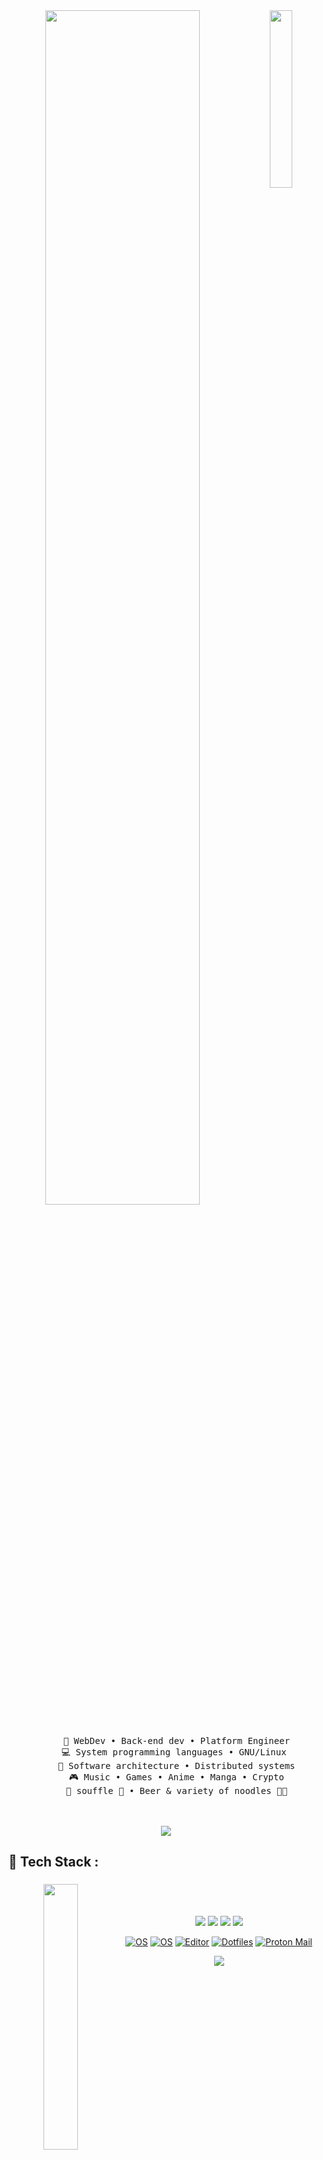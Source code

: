 <div align="center">
<img src=https://i.ibb.co.com/HT5cPRBJ/Beatrix-Rising.png width="27%" align="right" />
<img src="https://readme-typing-svg.demolab.com?font=Inconsolata&weight=500&size=50&duration=4000&pause=300&color=4E6CF7&center=true&vCenter=true&multiline=true&repeat=false&random=false&width=1300&height=140&lines=Hello+hello;I'm+Ibnu%2C+a+WEB3+enjoyer+%E2%9C%A9" width="70%" />
<br><br>
<pre>
    💼 WebDev • Back-end dev • Platform Engineer
    💻 System programming languages • GNU/Linux 
    📖 Software architecture • Distributed systems
    🎮 Music • Games • Anime • Manga • Crypto
    🐾 souffle 🐰 • Beer & variety of noodles 🐤🐥
</pre>
<br><br>
<img src="https://media1.tenor.com/m/uCANUeyg0toAAAAC/mwah-miku.gif" heighth="100" /> 

###

<h2 align="left">🤖 Tech Stack :</h2>

###
<img src=https://media.tenor.com/yDLxbWD1rkcAAAAi/guitar-amp-electric-guitar.gif width="33%" align="left" />

<br><br><br>
[![](https://img.shields.io/badge/linkedin-0a66c2)](http://linkedin.com/)
[![](https://img.shields.io/badge/mastodon-6364ff)](https://tech.lgbt/)
[![](https://img.shields.io/badge/osu!-ff66ab)](https://osu.ppy.sh/users/)
[![](https://img.shields.io/badge/enka.network-69899c)](https://enka.network/)

[![OS](https://img.shields.io/badge/OS-macOS-informational?style=flat-square&logo=apple&logoColor=white)](https://en.wikipedia.org/wiki/MacOS)
[![OS](https://img.shields.io/badge/OS-Linux-informational?style=flat-square&logo=linux&logoColor=white)](https://en.wikipedia.org/wiki/Linux)
[![Editor](https://img.shields.io/badge/Editor-VSCode-blue?style=flat-square&logo=visual-studio-code&logoColor=white)](https://code.visualstudio.com/)
[![Dotfiles](https://img.shields.io/badge/Setup-Dotfiles-blue?style=flat-square&logo=when-i-work&logoColor=white)](https://github.com/br3ndonland/dotfiles)
[![Proton Mail](https://img.shields.io/badge/Email%20service-Proton%20Mail-informational?style=flat-square&color=8B89CC&logo=protonmail&logoColor=white)](https://proton.me/mail)


<p align="center" >  
  <a href="https://github.com/ibnuuisme/github-readme-stats"> 
<img  src="https://github-readme-stats.vercel.app/api?username=ibnuuisme&theme=vue-dark&show_icons=true&hide_border=true&count_private=true"/>
  </a>
  </p>
</div>

